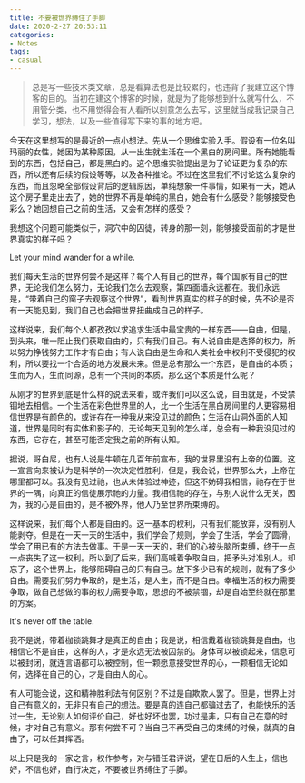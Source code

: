 ```yaml
---
title: 不要被世界缚住了手脚
date: 2020-2-27 20:53:11
categories:
- Notes
tags:
- casual
---
```


> 总是写一些技术类文章，总是看算法也是比较累的，也违背了我建立这个博客的目的。当初在建这个博客的时候，就是为了能够想到什么就写什么，不用管分类，也不用觉得会有人看所以刻意怎么去写，这里就当成我记录自己学习，想法，以及一些值得写下来的事的地方吧。

今天在这里想写的是最近的一点小想法。先从一个思维实验入手。假设有一位名叫玛丽的女性，她因为某种原因，从一出生就生活在一个黑白的房间里。所有她能看到的东西，包括自己，都是黑白的。这个思维实验提出是为了论证更为复杂的东西，所以还有后续的假设等等，以及各种推论。不过在这里我们不讨论这么复杂的东西，而且忽略全部假设背后的逻辑原因，单纯想象一件事情，如果有一天，她从这个房子里走出去了，她的世界不再是单纯的黑白，她会有什么感受？能够接受色彩么？她回想自己之前的生活，又会有怎样的感受？

我想这个问题可能类似于，洞穴中的囚徒，转身的那一刻，能够接受面前的才是世界真实的样子吗？

Let your mind wander for a while.

我们每天生活的世界何尝不是这样？每个人有自己的世界，每个国家有自己的世界，无论我们怎么努力，无论我们怎么去观察，第四面墙永远都在。我们永远是，“带着自己的窗子去观察这个世界”，看到世界真实的样子的时候，先不论是否有一天能见到，我们自己也会把世界扭曲成自己的样子。

这样说来，我们每个人都孜孜以求追求生活中最宝贵的一样东西——自由，但是，到头来，唯一阻止我们获取自由的，只有我们自己。有人说自由是选择的权力，所以努力挣钱努力工作才有自由；有人说自由是生命和人类社会中权利不受侵犯的权利，所以要找一个合适的地方发展未来。但是总有那么一个东西，是自由的本质；生而为人，生而同源，总有一个共同的本质。那么这个本质是什么呢？

从刚才的世界到底是什么样的说法来看，或许我们可以这么说，自由就是，不受禁锢地去相信。一个生活在彩色世界里的人，比一个生活在黑白房间里的人更容易相信世界是有颜色的，或许存在一种我从来没见过的颜色；生活在山洞外面的人知道，世界是同时有实体和影子的，无论每天见到的怎么样，总会有一种我没见过的东西，它存在，甚至可能否定我之前的所有认知。

据说，哥白尼，也有人说是牛顿在几百年前宣布，我的世界里没有上帝的位置。这一宣言向来被认为是科学的一次决定性胜利，但是，我会说，世界那么大，上帝在哪里都可以。我没有见过祂，也从未体验过神迹，但这不妨碍我相信，祂存在于世界的一隅，向真正的信徒展示祂的力量。我相信祂的存在，与别人说什么无关，因为，我的心是自由的，是不被外界，他人乃至世界所束缚的。

这样说来，我们每个人都是自由的。这一基本的权利，只有我们能放弃，没有别人能剥夺。但是在一天一天的生活中，我们学会了规则，学会了生活，学会了圆滑，学会了用已有的方法去做事。于是一天一天的，我们的心被头脑所束缚，终于一点一点丧失了这一权利。所以到了后来，我们高喊着争取自由，把矛头对准别人，却忘了，这个世界上，能够阻碍自己的只有自己。放下多少已有的规则，就有了多少自由。需要我们努力争取的，是生活，是人生，而不是自由。幸福生活的权力需要争取，做自己想做的事的权力需要争取，思想的不被禁锢，却是自始至终就在那里的方案。

It's never off the table.

我不是说，带着枷锁跳舞才是真正的自由；我是说，相信戴着枷锁跳舞是自由，也相信它不是自由，这样的人，才是永远无法被囚禁的。身体可以被锁起来，信息可以被封闭，就连言语都可以被控制，但一颗愿意接受世界的心，一颗相信无论如何，选择在自己的心，才是自由人的心。

有人可能会说，这和精神胜利法有何区别？不过是自欺欺人罢了。但是，世界上对自己有意义的，无非只有自己的想法。要是真的连自己都骗过去了，也能快乐的活过一生，无论别人如何评价自己，好也好坏也罢，功过是非，只有自己在意的时候，才对自己有意义。那有何尝不可？当自己不再受自己的束缚的时候，就真的自由了，可以任其挥洒。

以上只是我的一家之言，权作参考，对与错任君评说，望在日后的人生上，信也好，不信也好，自行决定，不要被世界缚住了手脚。
